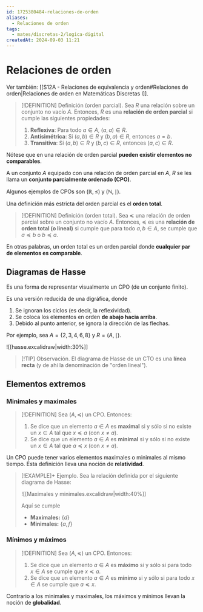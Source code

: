 ```yaml
---
id: 1725380484-relaciones-de-orden
aliases:
  - Relaciones de orden
tags:
  - mates/discretas-2/logica-digital
createdAt: 2024-09-03 11:21
---
```


# Relaciones de orden

Ver también: [[S12A - Relaciones de equivalencia y orden#Relaciones de orden|Relaciones de orden en Matemáticas Discretas I]].

> [!DEFINITION] Definición (orden parcial).
> Sea $R$ una relación sobre un conjunto no vacío $A$. Entonces, $R$ es una **relación de orden parcial** si cumple las siguientes propiedades:
> 
> 1. **Reflexiva**: Para todo $a \in A$, $(a, a) \in R$.
> 2. **Antisimétrica**: Si $(a, b) \in R$ y $(b, a) \in R$, entonces $a = b$.
> 3. **Transitiva**: Si $(a, b) \in R$ y $(b, c) \in R$, entonces $(a, c) \in R$.

Nótese que en una relación de orden parcial **pueden existir elementos no comparables**.

A un conjunto $A$ equipado con una relación de orden parcial en $A$, $R$ se les llama un **conjunto parcialmente ordenado (CPO)**.

Algunos ejemplos de CPOs son $(\mathbb{R}, \leq)$ y $(\mathbb{N}, \mid)$.

Una definición más estricta del orden parcial es el **orden total**.

> [!DEFINITION] Definición (orden total).
> Sea $\preceq$ una relación de orden parcial sobre un conjunto no vacío $A$. Entonces, $\preceq$ es una **relación de orden total (o lineal)** si cumple que para todo $a,b \in A$, se cumple que $a \preceq b$ o $b \preceq a$.

En otras palabras, un orden total es un orden parcial donde **cualquier par de elementos es comparable**.

## Diagramas de Hasse

Es una forma de representar visualmente un CPO (de un conjunto finito).

Es una versión reducida de una digráfica, donde

1. Se ignoran los ciclos (es decir, la reflexividad).
2. Se coloca los elementos en orden **de abajo hacia arriba**.
3. Debido al punto anterior, se ignora la dirección de las flechas.

Por ejemplo, sea $A = \left\{ 2,3,4,6,8 \right\}$ y $R = (A, \mid)$.

![[hasse.excalidraw|width:30%]]

> [!TIP] Observación.
> El diagrama de Hasse de un CTO es una **línea recta** (y de ahí la denominación de "orden lineal").

## Elementos extremos

### Minimales y maximales

> [!DEFINITION]
> Sea $(A, \preceq)$ un CPO. Entonces:
> 
> 1. Se dice que un elemento $a \in A$ es **maximal** si y sólo si no existe un $x \in A$ tal que $x \preceq a$ (con $x \neq a$).
> 2. Se dice que un elemento $a \in A$ es **minimal** si y sólo si no existe un $x \in A$ tal que $a \preceq x$ (con $x \neq a$).

Un CPO puede tener varios elementos maximales o minimales al mismo tiempo. Esta definición lleva una noción de **relatividad**.

> [!EXAMPLE]+ Ejemplo.
> Sea la relación definida por el siguiente diagrama de Hasse:
> 
> ![[Maximales y minimales.excalidraw|width:40%]]
> 
> Aquí se cumple
> 
> - **Maximales:** $\left\{ d \right\}$
> - **Minimales:** $\left\{ a, f \right\}$

### Mínimos y máximos

> [!DEFINITION]
> Sea $(A, \preceq)$ un CPO. Entonces:
> 
> 1. Se dice que un elemento $a \in A$ es **máximo** si y sólo si para todo $x \in A$ se cumple que $x \preceq a$.
> 2. Se dice que un elemento $a \in A$ es **mínimo** si y sólo si para todo $x \in A$ se cumple que $a \preceq x$.

Contrario a los minimales y maximales, los máximos y mínimos llevan la noción de **globalidad**.
